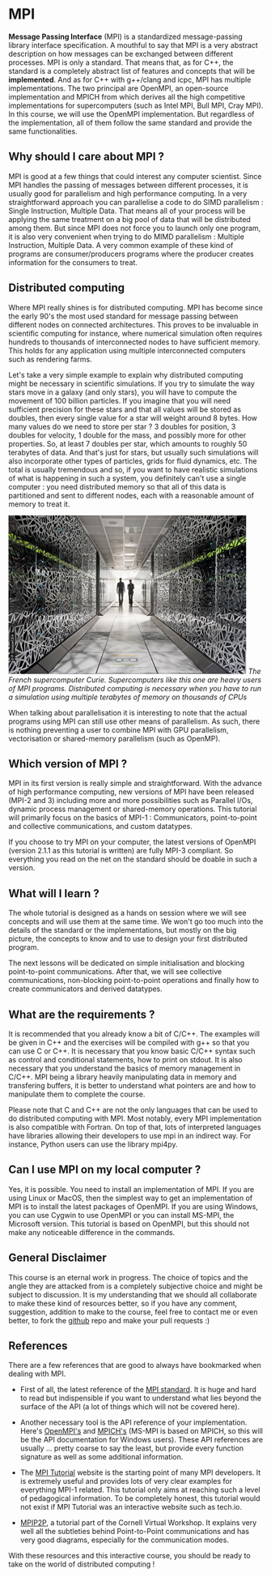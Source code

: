 # MPI

**Message Passing Interface** (MPI) is a standardized message-passing  library interface specification. A mouthful to say that MPI is a very abstract description on how messages can be exchanged between different processes. MPI is only a standard. That means that, as for C++, the standard is a completely abstract list of features and concepts that will be **implemented**. And as for C++ with g++/clang and icpc, MPI has multiple implementations. The two principal are OpenMPI, an open-source implementation and MPICH from which derives all the high competitive implementations for supercomputers (such as Intel MPI, Bull MPI, Cray MPI). In this course, we will use the OpenMPI implementation. But regardless of the implementation, all of them follow the same standard and provide the same functionalities.

## Why should I care about MPI ?

MPI is good at a few things that could interest any computer scientist. Since MPI handles the passing of messages between different processes, it is usually good for parallelism and high performance computing. In a very straightforward approach you can parallelise a code to do SIMD parallelism : Single Instruction, Multiple Data. That means all of your process will be applying the same treatment on a big pool of data that will be distributed among them. But since MPI does not force you to launch only one program, it is also very convenient when trying to do MIMD parallelism : Multiple Instruction, Multiple Data. A very common example of these kind of programs are consumer/producers programs where the producer creates information for the consumers to treat.

## Distributed computing

Where MPI really shines is for distributed computing. MPI has become since the early 90's the most used standard for message passing between different nodes on connected architectures. This proves to be invaluable in scientific computing for instance, where numerical simulation often requires hundreds to thousands of interconnected nodes to have sufficient memory. This holds for any application using multiple interconnected computers such as rendering farms.

Let's take a very simple example to explain why distributed computing might be necessary in scientific simulations. If you try to simulate the way stars move in a galaxy (and only stars), you will have to compute the movement of 100 billion particles. If you imagine that you will need sufficient precision for these stars and that all values will be stored as doubles, then every single value for a star will weight around 8 bytes. How many values do we need to store per star ? 3 doubles for position, 3 doubles for velocity, 1 double for the mass, and possibly more for other properties. So, at least 7 doubles per star, which amounts to roughly 50 terabytes of data. And that's just for stars, but usually such simulations will also incorporate other types of particles, grids for fluid dynamics, etc. The total is usually tremendous and so, if you want to have realistic simulations of what is happening in such a system, you definitely can't use a single computer : you need distributed memory so that all of this data is partitioned and sent to different nodes, each with a reasonable amount of memory to treat it.  

![The French supercomputer Curie](/img/curie.png "The French supercomputer Curie")
*The French supercomputer Curie. Supercomputers like this one are heavy users of MPI programs. Distributed computing is necessary when you have to run a simulation using multiple terabytes of memory on thousands of CPUs*

When talking about parallelisation it is interesting to note that the actual programs using MPI can still use other means of parallelism. As such, there is nothing preventing a user to combine MPI with GPU parallelism, vectorisation or shared-memory parallelism (such as OpenMP).

## Which version of MPI ?

MPI in its first version is really simple and straightforward. With the advance of high performance computing, new versions of MPI have been released (MPI-2 and 3) including more and more possibilities such as Parallel I/Os, dynamic process management or shared-memory operations. This tutorial will primarily focus on the basics of MPI-1 : Communicators, point-to-point and collective communications, and custom datatypes.

If you choose to try MPI on your computer, the latest versions of OpenMPI (version 2.1.1 as this tutorial is written) are fully MPI-3 compliant. So everything you read on the net on the standard should be doable in such a version.

## What will I learn ?

The whole tutorial is designed as a hands on session where we will see concepts and will use them at the same time. We won't go too much into the details of the standard or the implementations, but mostly on the big picture, the concepts to know and to use to design your first distributed program.

The next lessons will be dedicated on simple initialisation and blocking point-to-point communications. After that, we will see collective communications, non-blocking point-to-point operations and finally how to create communicators and derived datatypes.

## What are the requirements ?

It is recommended that you already know a bit of C/C++. The examples will be given in C++ and the exercises will be compiled with g++ so that you can use C or C++. It is necessary that you know basic C/C++ syntax such as control and conditional statements, how to print on stdout. It is also necessary that you understand the basics of memory management in C/C++. MPI being a library heavily manipulating data in memory and transfering buffers, it is better to understand what pointers are and how to manipulate them to complete the course.

Please note that C and C++ are not the only languages that can be used to do distributed computing with MPI. Most notably, every MPI implementation is also compatible with Fortran. On top of that, lots of interpreted languages have libraries allowing their developers to use mpi in an indirect way. For instance, Python users can use the library mpi4py.

## Can I use MPI on my local computer ?

Yes, it is possible. You need to install an implementation of MPI. If you are using Linux or MacOS, then the simplest way to get an implementation of MPI is to install the latest packages of OpenMPI. If you are using Windows, you can use Cygwin to use OpenMPI or you can install MS-MPI, the Microsoft version. This tutorial is based on OpenMPI, but this should not make any noticeable difference in the commands.

## General Disclaimer

This course is an eternal work in progress. The choice of topics and the angle they are attacked from is a completely subjective choice and might be subject to discussion. It is my understanding that we should all collaborate to make these kind of resources better, so if you have any comment, suggestion, addition to make to the course, feel free to contact me or even better, to fork the [github](https://github.com/mdelorme/Introduction-to-MPI-Tech-io-Playground) repo and make your pull requests :)

## References

There are a few references that are good to always have bookmarked when dealing with MPI.
* First of all, the latest reference of the [MPI standard](http://mpi-forum.org/docs/). It is huge and hard to read but indispensible if you want to understand what lies beyond the surface of the API (a lot of things which will not be covered here).

* Another necessary tool is the API reference of your implementation. Here's [OpenMPI's](https://www.open-mpi.org/doc/current/) and [MPICH's](https://www.mpich.org/static/docs/v3.1/www3/) (MS-MPI is based on MPICH, so this will be the API documentation for Windows users). These API references are usually ... pretty coarse to say the least, but provide every function signature as well as some additional information.

* The [MPI Tutorial](http://mpitutorial.com) website is the starting point of many MPI developers. It is extremely useful and provides lots of very clear examples for everything MPI-1 related. This tutorial only aims at reaching such a level of pedagogical information. To be completely honest, this tutorial would not exist if MPI Tutorial was an interactive website such as tech.io.

* [MPIP2P](https://cvw.cac.cornell.edu/MPIP2P/), a tutorial part of the Cornell Virtual Workshop. It explains very well all the subtleties behind Point-to-Point communications and has very good diagrams, especially for the communication modes.

With these resources and this interactive course, you should be ready to take on the world of distributed computing !
